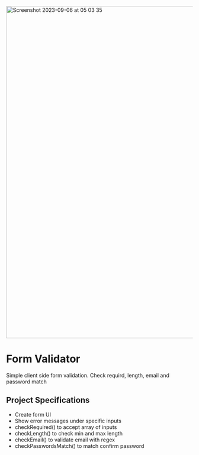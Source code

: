 <img width="898" alt="Screenshot 2023-09-06 at 05 03 35" src="https://github.com/shallmanq/Registration-Form/assets/135071350/83867b61-1e8f-426a-b9c4-5413185394de">

# Form Validator

Simple client side form validation. Check requird, length, email and password match

## Project Specifications

- Create form UI
- Show error messages under specific inputs
- checkRequired() to accept array of inputs
- checkLength() to check min and max length
- checkEmail() to validate email with regex
- checkPasswordsMatch() to match confirm password

